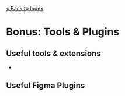 [« Back to Index](../../README.md)

# Bonus: Tools & Plugins

## Useful tools & extensions

- 

## Useful Figma Plugins

